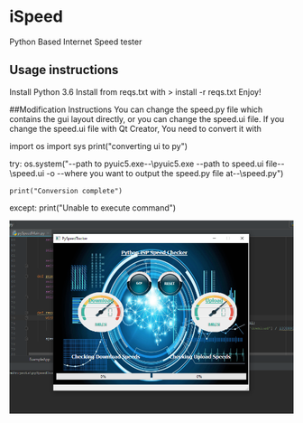# iSpeed
 Python Based Internet Speed tester
 
 
 ## Usage instructions
 Install Python 3.6
 Install from reqs.txt with  > install -r reqs.txt
 Enjoy!
 
 ##Modification Instructions
 You can change the speed.py file which contains the gui layout directly, or you can change the speed.ui file. 
 If you change the speed.ui file with Qt Creator, You need to convert it with 
 
import os
import sys
print("converting ui to py")

try:
    os.system("--path to pyuic5.exe--\\pyuic5.exe --path to speed.ui file--\\speed.ui -o --where you want to output the speed.py file at--\\speed.py")

    print("Conversion complete")
except:
    print("Unable to execute command")
    

![iSpeed Test Image](speedtesterforgithub.PNG)
